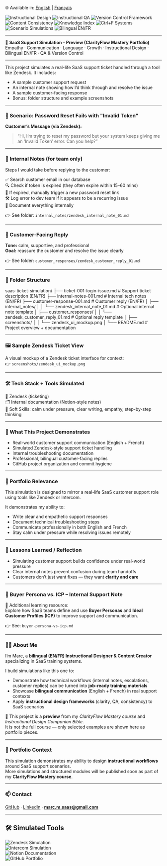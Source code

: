 🌐 Available in: [English](README.md) | [Français](README.fr.md)

<!-- ===== BADGES (HEADER) ===== -->
![Instructional Design](https://img.shields.io/badge/Instructional%20Design-Blue?style=for-the-badge&logo=bookstack)
![Instructional QA](https://img.shields.io/badge/Instructional%20QA-Red?style=for-the-badge&logo=checkmarx)
![Version Control Framework](https://img.shields.io/badge/Version%20Control%20Framework-Orange?style=for-the-badge&logo=git)
![Content Consistency](https://img.shields.io/badge/Content%20Consistency-Green?style=for-the-badge&logo=dependabot)
![Knowledge Index](https://img.shields.io/badge/Knowledge%20Index-FFD700?style=for-the-badge&logo=readthedocs)
![Ctrl+F Systems](https://img.shields.io/badge/Ctrl%2BF%20Systems-00C7C7?style=for-the-badge&logo=readthedocs)
![Scenario Simulations](https://img.shields.io/badge/Scenario%20Simulations-6A5ACD?style=for-the-badge&logo=playwright)
![Bilingual EN/FR](https://img.shields.io/badge/Bilingual-EN%2FFR-8A2BE2?style=for-the-badge&logo=googletranslate)

---

🧪 **SaaS Support Simulation – Preview (ClarityFlow Mastery Portfolio)**  
Empathy · Communication · Language · Growth · Instructional Design · Bilingual EN/FR · QA & Version Control  

---

This project simulates a real-life SaaS support ticket handled through a tool like Zendesk. It includes:  

- A sample customer support request  
- An internal note showing how I’d think through and resolve the issue  
- A sample customer-facing response  
- Bonus: folder structure and example screenshots  

---

### 🎯 Scenario: Password Reset Fails with "Invalid Token"

**Customer’s Message (via Zendesk):**  
> “Hi, I’m trying to reset my password but your system keeps giving me an ‘Invalid Token’ error. Can you help?”

---

### 🧠 Internal Notes (for team only)  
Steps I would take before replying to the customer:  

✅ Search customer email in our database  
🔍 Check if token is expired (they often expire within 15–60 mins)  
🔁 If expired, manually trigger a new password reset link  
🛠 Log error to dev team if it appears to be a recurring issue  
📝 Document everything internally  

👉 See folder: `internal_notes/zendesk_internal_note_01.md`  

---

### 💬 Customer-Facing Reply  
**Tone:** calm, supportive, and professional  
**Goal:** reassure the customer and resolve the issue clearly  

👉 See folder: `customer_responses/zendesk_customer_reply_01.md`

---

### 📁 Folder Structure

saas-ticket-simulation/
├── ticket-001-login-issue.md # Support ticket description (EN/FR)
├── internal-notes-001.md # Internal tech notes (EN/FR)
├── customer-response-001.md # Customer reply (EN/FR)
│ ├── internal_notes/
│ │ └── zendesk_internal_note_01.md # Optional internal note template
│ ├── customer_responses/
│ │ └── zendesk_customer_reply_01.md # Optional reply template
│ ├── screenshots/
│ │ └── zendesk_ui_mockup.png
│ └── README.md # Project overview + documentation



---

### 🖼 Sample Zendesk Ticket View  
A visual mockup of a Zendesk ticket interface for context:  
👉 `screenshots/zendesk_ui_mockup.png`  

---

### 🛠 Tech Stack + Tools Simulated  
📨 Zendesk (ticketing)  
🗂 Internal documentation (Notion-style notes)  
🧠 Soft Skills: calm under pressure, clear writing, empathy, step-by-step thinking  

---

### 🎯 What This Project Demonstrates  
- Real-world customer support communication (English + French)  
- Simulated Zendesk-style support ticket handling  
- Internal troubleshooting documentation  
- Professional, bilingual customer-facing replies  
- GitHub project organization and commit hygiene  

---

### 💼 Portfolio Relevance  
This simulation is designed to mirror a real-life SaaS customer support role using tools like Zendesk or Intercom.  

It demonstrates my ability to:  
- Write clear and empathetic support responses  
- Document technical troubleshooting steps  
- Communicate professionally in both English and French  
- Stay calm under pressure while resolving issues remotely  

---

### 🔄 Lessons Learned / Reflection  
- Simulating customer support builds confidence under real-world pressure  
- Clear internal notes prevent confusion during team handoffs  
- Customers don’t just want fixes — they want **clarity and care**  

---

### 📄 Buyer Persona vs. ICP – Internal Support Note  
📄 Additional learning resource:  
Explore how SaaS teams define and use **Buyer Personas** and **Ideal Customer Profiles (ICP)** to improve support and communication.  

👉 See: `buyer-persona-vs-icp.md`  

---

### 🙋‍♂️ About Me  
I’m Marc, a **bilingual (EN/FR) Instructional Designer & Content Creator** specializing in SaaS training systems.  

I build simulations like this one to:  
- Demonstrate how technical workflows (internal notes, escalations, customer replies) can be turned into **job-ready training materials**  
- Showcase **bilingual communication** (English + French) in real support contexts  
- Apply **instructional design frameworks** (clarity, QA, consistency) to SaaS scenarios  

📌 This project is a **preview** from my *ClarityFlow Mastery course* and *Instructional Design Companion Bible*.  
It is not the full course — only selected examples are shown here as portfolio pieces.  

---

### 💼 Portfolio Context  
This simulation demonstrates my ability to design **instructional workflows** around SaaS support scenarios.  
More simulations and structured modules will be published soon as part of my **ClarityFlow Mastery course**.  

---
### 📫 Contact  
[GitHub](https://github.com/Marccloudtech) · [LinkedIn](https://www.linkedin.com/in/marc-maisonneuve-6345b6373/) · **marc.m.saas@gmail.com**

---

## 🛠 Simulated Tools  
![Zendesk Simulation](https://img.shields.io/badge/Zendesk-Simulated-blue?style=for-the-badge&logo=zendesk)  
![Intercom Simulation](https://img.shields.io/badge/Intercom-Simulated-darkblue?style=for-the-badge&logo=intercom)  
![Notion Documentation](https://img.shields.io/badge/Notion-Docs-lightgrey?style=for-the-badge&logo=notion)  
![GitHub Portfolio](https://img.shields.io/badge/GitHub-Portfolio-black?style=for-the-badge&logo=github)  

